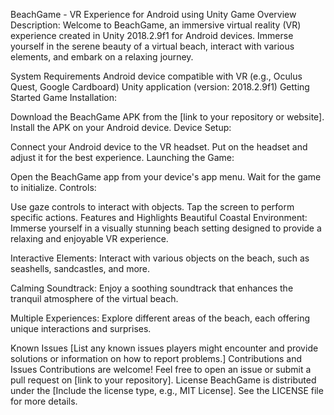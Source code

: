 
BeachGame - VR Experience for Android using Unity
Game Overview
Description:
Welcome to BeachGame, an immersive virtual reality (VR) experience created in Unity 2018.2.9f1 for Android devices. Immerse yourself in the serene beauty of a virtual beach, interact with various elements, and embark on a relaxing journey.

System Requirements
Android device compatible with VR (e.g., Oculus Quest, Google Cardboard)
Unity application (version: 2018.2.9f1)
Getting Started
Game Installation:

Download the BeachGame APK from the [link to your repository or website].
Install the APK on your Android device.
Device Setup:

Connect your Android device to the VR headset.
Put on the headset and adjust it for the best experience.
Launching the Game:

Open the BeachGame app from your device's app menu.
Wait for the game to initialize.
Controls:

Use gaze controls to interact with objects.
Tap the screen to perform specific actions.
Features and Highlights
Beautiful Coastal Environment: Immerse yourself in a visually stunning beach setting designed to provide a relaxing and enjoyable VR experience.

Interactive Elements: Interact with various objects on the beach, such as seashells, sandcastles, and more.

Calming Soundtrack: Enjoy a soothing soundtrack that enhances the tranquil atmosphere of the virtual beach.

Multiple Experiences: Explore different areas of the beach, each offering unique interactions and surprises.

Known Issues
[List any known issues players might encounter and provide solutions or information on how to report problems.]
Contributions and Issues
Contributions are welcome! Feel free to open an issue or submit a pull request on [link to your repository].
License
BeachGame is distributed under the [Include the license type, e.g., MIT License]. See the LICENSE file for more details.

